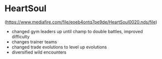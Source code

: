 # HeartSoul
(https://www.mediafire.com/file/eoeb4ontq7pe9de/HeartSoul0020.nds/file)
- changed gym leaders up until champ to double battles, improved difficulty
- changes trainer teams
- changed trade evolutions to level up evolutions
- diversified wild encounters
